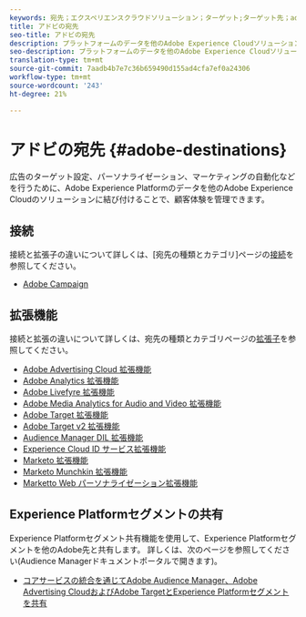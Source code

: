 ```yaml
---
keywords: 宛先；エクスペリエンスクラウドソリューション；ターゲット;ターゲット先；ad cloud;advertising cloud;オーディエンス管理者；adobeターゲットの送信先；ターゲット;オーディエンス管理者の宛先；
title: アドビの宛先
seo-title: アドビの宛先
description: プラットフォームのデータを他のAdobe Experience Cloudソリューションに接続し、広告のターゲット設定、パーソナライゼーション、マーケティングの自動化などを行うことで、顧客体験を管理できます。
seo-description: プラットフォームのデータを他のAdobe Experience Cloudソリューションに接続し、広告のターゲット設定、パーソナライゼーション、マーケティングの自動化などを行うことで、顧客体験を管理できます。
translation-type: tm+mt
source-git-commit: 7aadb4b7e7c36b659490d155ad4cfa7ef0a24306
workflow-type: tm+mt
source-wordcount: '243'
ht-degree: 21%

---
```



# アドビの宛先 {#adobe-destinations}

広告のターゲット設定、パーソナライゼーション、マーケティングの自動化などを行うために、Adobe Experience Platformのデータを他のAdobe Experience Cloudのソリューションに結び付けることで、顧客体験を管理できます。

## 接続

接続と拡張子の違いについて詳しくは、[宛先の種類とカテゴリ]ページの[接続](../../destination-types.md#connections)を参照してください。

- [Adobe Campaign](../email-marketing/adobe-campaign.md)

## 拡張機能

接続と拡張の違いについて詳しくは、宛先の種類とカテゴリページの[拡張子](../../destination-types.md#extensions)を参照してください。

- [Adobe Advertising Cloud 拡張機能](../advertising/adobe-advertising-cloud.md)
- [Adobe Analytics 拡張機能](../analytics/adobe-analytics.md)
- [Adobe Livefyre 拡張機能](../social/adobe-livefyre.md)
- [Adobe Media Analytics for Audio and Video 拡張機能](../analytics/adobe-video-analytics.md)
- [Adobe Target 拡張機能](../personalization/adobe-target.md)
- [Adobe Target v2 拡張機能](../personalization/adobe-target-v2.md)
- [Audience Manager DIL 拡張機能](../data-management/aam-dil-extension.md)
- [Experience Cloud ID サービス拡張機能](../personalization/adobe-ecid.md)
- [Marketo 拡張機能](../email/marketo.md)
- [Marketo Munchkin 拡張機能](../email/marketo-munchkin.md)
- [Marketto Web パーソナライゼーション拡張機能](../personalization/marketo-web-personalization.md)

## Experience Platformセグメントの共有

Experience Platformセグメント共有機能を使用して、Experience Platformセグメントを他のAdobe先と共有します。 詳しくは、次のページを参照してください(Audience Managerドキュメントポータルで開きます)。

- [コアサービスの統合を通じてAdobe Audience Manager、Adobe Advertising CloudおよびAdobe TargetとExperience Platformセグメントを共有](https://experienceleague.adobe.com/docs/audience-manager/user-guide/implementation-integration-guides/integration-experience-platform/aam-aep-audience-sharing.html)